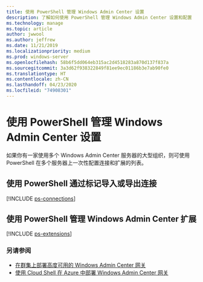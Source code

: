 ```yaml
---
title: 使用 PowerShell 管理 Windows Admin Center 设置
description: 了解如何使用 PowerShell 管理 Windows Admin Center 设置和配置
ms.technology: manage
ms.topic: article
author: jwwool
ms.author: jeffrew
ms.date: 11/21/2019
ms.localizationpriority: medium
ms.prod: windows-server
ms.openlocfilehash: 58b6f5dd064eb315ac2d4518283a870d137f837a
ms.sourcegitcommit: 3a3d62f938322849f81ee9ec01186b3e7ab90fe0
ms.translationtype: HT
ms.contentlocale: zh-CN
ms.lasthandoff: 04/23/2020
ms.locfileid: "74908301"
---
```

# <a name="use-powershell-to-manage-windows-admin-center-settings"></a>使用 PowerShell 管理 Windows Admin Center 设置

如果你有一家使用多个 Windows Admin Center 服务器的大型组织，则可使用 PowerShell 在多个服务器上一次性配置连接和扩展的列表。

## <a name="use-powershell-to-import-or-export-your-connections-with-tags"></a>使用 PowerShell 通过标记导入或导出连接

[!INCLUDE [ps-connections](../includes/ps-connections.md)]

## <a name="manage-windows-admin-center-extensions-with-powershell"></a>使用 PowerShell 管理 Windows Admin Center 扩展

[!INCLUDE [ps-extensions](../includes/ps-extensions.md)]

### <a name="see-also"></a>另请参阅

* [在群集上部署高度可用的 Windows Admin Center 网关](../deploy/high-availability.md)
* [使用 Cloud Shell 在 Azure 中部署 Windows Admin Center 网关](../azure/deploy-wac-in-azure.md)
